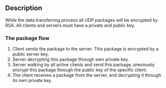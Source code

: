 ## Description

While the data transferring process all UDP packages will be encrypted by RSA. All clients and servers must have a private and public key.

### The package flow
1. Client sends the package to the server. This package is encrypted by a public server key.
2. Server decrypting this package through own private key.
3. Server walking by all active clients and send this package, previously encrypt this package through the public key of the specific client.
4. The client receives a package from the server, and decrypting it through its own private key.
